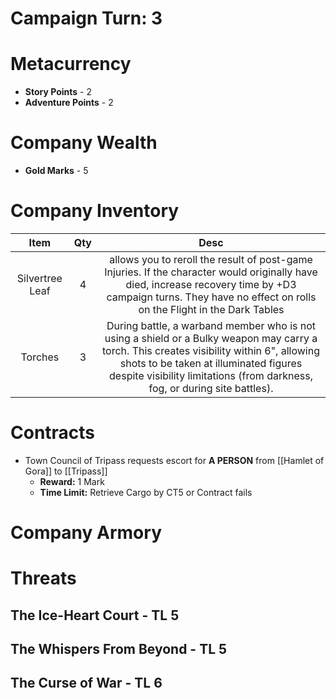 # Campaign Turn: 3
# Metacurrency
- **Story Points** - 2
- **Adventure Points** - 2
# Company Wealth
- **Gold Marks** - 5

# Company Inventory

|      Item       | Qty |                                                                                                       Desc                                                                                                       |
|:---------------:|:---:|:----------------------------------------------------------------------------------------------------------------------------------------------------------------------------------------------------------------:|
| Silvertree Leaf |  4  | allows you to reroll the result of post-game Injuries. If the character would originally have died, increase recovery time by +D3 campaign turns.  They have no effect on rolls on the Flight in the Dark Tables |
|     Torches     |  3  |During battle, a warband member who is not using a shield or a Bulky weapon may carry a torch. This creates visibility within 6", allowing shots to be taken at illuminated figures despite visibility limitations (from darkness, fog, or during site battles).                                                                                                                                                                                                                  |

# Contracts
- Town Council of Tripass requests escort for **A PERSON** from [[Hamlet of Gora]] to [[Tripass]]
	- **Reward:** 1 Mark
	- **Time Limit:** Retrieve Cargo by CT5 or Contract fails
# Company Armory

# Threats
## The Ice-Heart Court - TL 5
## The Whispers From Beyond - TL 5
## The Curse of War - TL 6